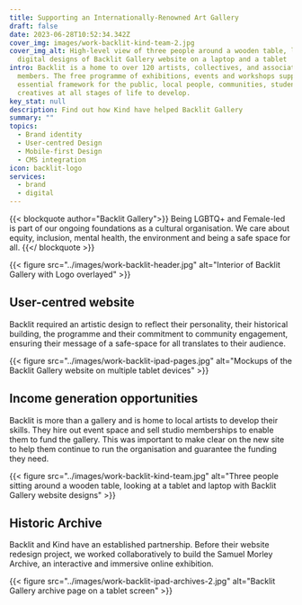 ```yaml
---
title: Supporting an Internationally-Renowned Art Gallery
draft: false
date: 2023-06-28T10:52:34.342Z
cover_img: images/work-backlit-kind-team-2.jpg
cover_img_alt: High-level view of three people around a wooden table, looking at
  digital designs of Backlit Gallery website on a laptop and a tablet
intro: Backlit is a home to over 120 artists, collectives, and associate
  members. The free programme of exhibitions, events and workshops supports an
  essential framework for the public, local people, communities, students and
  creat­ives at all stages of life to develop.
key_stat: null
description: Find out how Kind have helped Backlit Gallery
summary: ""
topics:
  - Brand identity
  - User-centred Design
  - Mobile-first Design
  - CMS integration
icon: backlit-logo
services:
  - brand
  - digital
---
```

{{< blockquote author="Backlit Gallery">}}
Being LGBTQ+ and Female-led is part of our ongoing foundations as a cultural organisation. We care about equity, inclusion, mental health, the environment and being a safe space for all.
{{</ blockquote >}}

{{< figure src="../images/work-backlit-header.jpg" alt="Interior of Backlit Gallery with Logo overlayed" >}}

## User-centred website

Backlit required an artistic design to reflect their personality, their historical building, the programme and their commitment to community engagement, ensuring their message of a safe-space for all translates to their audience.

{{< figure src="../images/work-backlit-ipad-pages.jpg" alt="Mockups of the Backlit Gallery website on multiple tablet devices" >}}

## Income generation opportunities

Backlit is more than a gallery and is home to local artists to develop their skills. They hire out event space and sell studio memberships to enable them to fund the gallery. This was important to make clear on the new site to help them continue to run the organisation and guarantee the funding they need.

{{< figure src="../images/work-backlit-kind-team.jpg" alt="Three people sitting around a wooden table, looking at a tablet and laptop with Backlit Gallery website designs" >}}

## Historic Archive

Backlit and Kind have an established partnership. Before their website redesign project, we worked collaboratively to build the Samuel Morley Archive, an interactive and immersive online exhibition.

{{< figure src="../images/work-backlit-ipad-archives-2.jpg" alt="Backlit Gallery archive page on a tablet screen" >}}